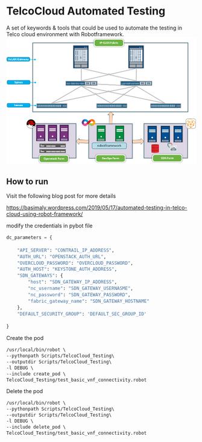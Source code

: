 # TelcoCloud Automated Testing
A set of keywords &amp; tools that could be used to automate the testing in Telco cloud environment with Robotframework.
![image](plan.png)


## How to run
Visit the following blog post for more details

https://basimaly.wordpress.com/2019/05/17/automated-testing-in-telco-cloud-using-robot-framework/

modify the credentials in pybot file
```python
dc_parameters = {

    "API_SERVER": "CONTRAIL_IP_ADDRESS",
    "AUTH_URL": "OPENSTACK_AUTH_URL",
    "OVERCLOUD_PASSWORD": "OVERCLOUD_PASSWORD",
    "AUTH_HOST": "KEYSTONE_AUTH_ADDRESS",
    "SDN_GATEWAYS": {
        "host": "SDN_GATEWAY_IP_ADDRESS",
        "nc_username": "SDN_GATEWAY_USERNASME",
        "nc_password": "SDN_GATEWAY_PASSWORD",
        "fabric_gateway_name": "SDN_GATEWAY_HOSTNAME"
    },
    "DEFAULT_SECURITY_GROUP": 'DEFAULT_SEC_GROUP_ID'

}
```
Create the pod
```shell
/usr/local/bin/robot \
--pythonpath Scripts/TelcoCloud_Testing\
--outputdir Scripts/TelcoCloud_Testing\
-l DEBUG \
--include create_pod \ 
TelcoCloud_Testing/test_basic_vnf_connectivity.robot
```


Delete the pod
```shell
/usr/local/bin/robot \
--pythonpath Scripts/TelcoCloud_Testing\
--outputdir Scripts/TelcoCloud_Testing\
-l DEBUG \
--include delete_pod \ 
TelcoCloud_Testing/test_basic_vnf_connectivity.robot
```
